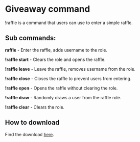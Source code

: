 # Giveaway command

!raffle is a command that users can use to enter a simple raffle.

## Sub commands:

**raffle** - Enter the raffle, adds username to the role.

**!raffle start** - Clears the role and opens the raffle.

**!raffle leave**  - Leave the raffle, removes username from the role.

**!raffle close** - Closes the raffle to prevent users from entering.

**!raffle open** - Opens the raffle without clearing the role.

**!raffle draw** - Randomly draws a user from the raffle role.

**!raffle clear** - Clears the role.

## How to download
Find the download [here](https://github.com/CaveMobster/firebot-setup-raffle-command/releases).